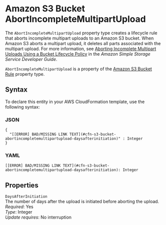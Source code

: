# Amazon S3 Bucket AbortIncompleteMultipartUpload<a name="aws-properties-s3-bucket-abortincompletemultipartupload"></a>

The `AbortIncompleteMultipartUpload` property type creates a lifecycle rule that aborts incomplete multipart uploads to an Amazon S3 bucket\. When Amazon S3 aborts a multipart upload, it deletes all parts associated with the multipart upload\. For more information, see [ Aborting Incomplete Multipart Uploads Using a Bucket Lifecycle Policy](http://docs.aws.amazon.com/AmazonS3/latest/dev/mpuoverview.html#mpu-abort-incomplete-mpu-lifecycle-config) in the *Amazon Simple Storage Service Developer Guide*\.

 `AbortIncompleteMultipartUpload` is a property of the [Amazon S3 Bucket Rule](aws-properties-s3-bucket-lifecycleconfig-rule.md) property type\.

## Syntax<a name="aws-properties-s3-bucket-abortincompletemultipartupload-syntax"></a>

To declare this entity in your AWS CloudFormation template, use the following syntax:

### JSON<a name="aws-properties-s3-bucket-abortincompletemultipartupload-syntax.json"></a>

```
{
  "[[ERROR] BAD/MISSING LINK TEXT](#cfn-s3-bucket-abortincompletemultipartupload-daysafterinitiation)" : Integer
}
```

### YAML<a name="aws-properties-s3-bucket-abortincompletemultipartupload-syntax.yaml"></a>

```
[[ERROR] BAD/MISSING LINK TEXT](#cfn-s3-bucket-abortincompletemultipartupload-daysafterinitiation): Integer
```

## Properties<a name="aws-properties-s3-bucket-abortincompletemultipartupload-properties"></a>

`DaysAfterInitiation`  
The number of days after the upload is initiated before aborting the upload\.  
 *Required*: Yes  
 *Type*: Integer  
 *Update requires*: No interruption 